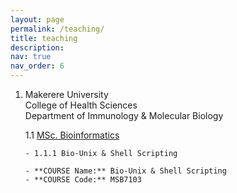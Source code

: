 ```yaml
---
layout: page
permalink: /teaching/
title: teaching
description:
nav: true
nav_order: 6
---
```


1. Makerere University  
   College of Health Sciences  
   Department of Immunology & Molecular Biology  

   1.1 <a href='https://ace.ac.ug/msc-phd-program/'>MSc. Bioinformatics</a>

       - 1.1.1 Bio-Unix & Shell Scripting

       - **COURSE Name:** Bio-Unix & Shell Scripting  
       - **COURSE Code:** MSB7103







